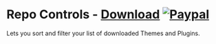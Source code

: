 # Repo Controls - [Download](https://betterdiscord.net/ghdl?url=https://raw.githubusercontent.com/mwittrien/BetterDiscordAddons/master/Plugins/RepoControls/RepoControls.plugin.js) [![Paypal][paypal-badge]][paypal-link] 

[paypal-badge]: https://img.shields.io/badge/Paypal-Donate!-%2300457C.svg?logo=paypal&style=flat-square
[paypal-link]: https://paypal.me/MircoWittrien

Lets you sort and filter your list of downloaded Themes and Plugins.
